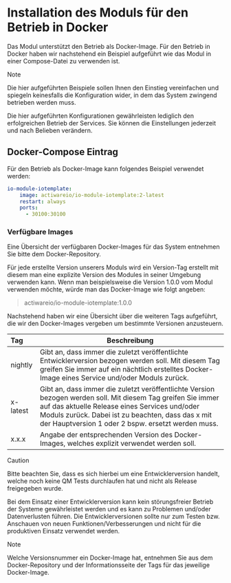 # Installation des Moduls für den Betrieb in Docker
Das Modul unterstützt den Betrieb als Docker-Image. Für den Betrieb in Docker haben wir nachstehend ein Beispiel aufgeführt wie das Modul in einer Compose-Datei zu verwenden ist.

> [!NOTE]
> Die hier aufgeführten Beispiele sollen Ihnen den Einstieg vereinfachen und spiegeln keinesfalls die Konfiguration wider, in dem das System zwingend betrieben werden muss.
> 
> Die hier aufgeführten Konfigurationen gewährleisten lediglich den erfolgreichen Betrieb der Services. Sie können die Einstellungen jederzeit und nach Belieben verändern.

## Docker-Compose Eintrag
Für den Betrieb als Docker-Image kann folgendes Beispiel verwendet werden:

```yml
io-module-iotemplate:
    image: actiwareio/io-module-iotemplate:2-latest
    restart: always
    ports:
      - 30100:30100
```

### Verfügbare Images
Eine Übersicht der verfügbaren Docker-Images für das System entnehmen Sie bitte dem Docker-Repository.

Für jede erstellte Version unserers Moduls wird ein Version-Tag erstellt mit diesem man eine explizite Version des Modules in seiner Umgebung verwenden kann. Wenn man beispielsweise die Version 1.0.0 vom Modul verwenden möchte, würde man das Docker-Image wie folgt angeben:

> actiwareio/io-module-iotemplate:1.0.0

Nachstehend haben wir eine Übersicht über die weiteren Tags aufgeführt, die wir den Docker-Images vergeben um bestimmte Versionen anzusteuern.

| Tag      | Beschreibung                                                                                                                                                                                                                                                             |
| :------- | ------------------------------------------------------------------------------------------------------------------------------------------------------------------------------------------------------------------------------------------------------------------------ |
| nightly  | Gibt an, dass immer die zuletzt veröffentlichte Entwicklerversion bezogen werden soll. Mit diesem Tag greifen Sie immer auf ein nächtlich erstelltes Docker-Image eines Service und/oder Moduls zurück.                                                                  |
| x-latest | Gibt an, dass immer die zuletzt veröffentlichte Version bezogen werden soll. Mit diesem Tag greifen Sie immer auf das aktuelle Release eines Services und/oder Moduls zurück. Dabei ist zu beachten, dass das x mit der Hauptversion 1 oder 2 bspw. ersetzt werden muss. |
| x.x.x    | Angabe der entsprechenden Version des Docker-Images, welches explizit verwendet werden soll.                                                                                                                                                                             |

> [!CAUTION]
> Bitte beachten Sie, dass es sich hierbei um eine Entwicklerversion handelt, welche noch keine QM Tests durchlaufen hat und nicht als Release freigegeben wurde.
> 
> Bei dem Einsatz einer Entwicklerversion kann kein störungsfreier Betrieb der Systeme gewährleistet werden und es kann zu Problemen und/oder Datenverlusten führen. Die Entwicklerversionen sollte nur zum Testen bzw. Anschauen von neuen Funktionen/Verbesserungen und nicht für die produktiven Einsatz verwendet werden.

> [!NOTE]
> Welche Versionsnummer ein Docker-Image hat, entnehmen Sie aus dem Docker-Repository und der Informationsseite der Tags für das jeweilige Docker-Image.